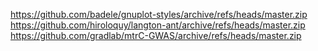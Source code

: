 https://github.com/badele/gnuplot-styles/archive/refs/heads/master.zip
https://github.com/hiroloquy/langton-ant/archive/refs/heads/master.zip
https://github.com/gradlab/mtrC-GWAS/archive/refs/heads/master.zip
